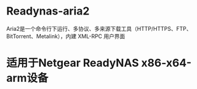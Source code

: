 # Readynas-aria2
Aria2是一个命令行下运行、多协议、多来源下载工具（HTTP/HTTPS、FTP、BitTorrent、Metalink），内建 XML-RPC 用户界面

# 适用于Netgear ReadyNAS x86-x64-arm设备
